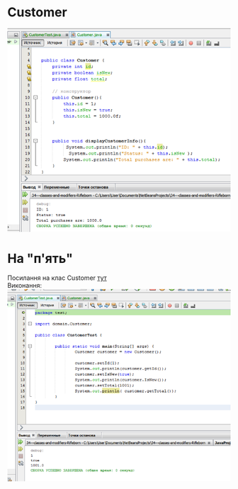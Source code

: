 # Customer
![](https://github.com/ppc-ntu-khpi/34---classes-and-modifiers-Rifleborn/blob/main/images/done.png)
# На "п'ять"
Посилання на клас Customer [тут](https://github.com/ppc-ntu-khpi/34---classes-and-modifiers-Rifleborn/blob/main/src/domain/Customer.java)  
Виконання:  
![](https://github.com/ppc-ntu-khpi/34---classes-and-modifiers-Rifleborn/blob/main/images/methods.png)


